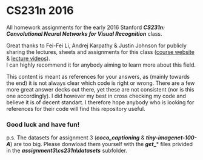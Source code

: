 # CS231n 2016
All homework assignments for the early 2016 Stanford **_CS231n: Convolutional Neural Networks for Visual Recognition_** class.

Great thanks to Fei-Fei Li, Andrej Karpathy & Justin Johnson for publicly sharing the lectures, sheets and assignments for this class
([course website](http://cs231n.stanford.edu/) & [lecture videos](https://www.youtube.com/channel/UCPk8m_r6fkUSYmvgCBwq-sw)). <br />
I can highly recommend it for anybody aiming to learn more about this field.

This content is meant as references for your answers, as (mainly towards the end) it is not always clear which code is right or wrong. There are a few more great answer decks out there, yet these are not consistent (nor is this one accordingly). I did however my best in cross checking my code and believe it is of decent standart.
I therefore hope anybody who is looking for references for their code will find this repository useful.

### Good luck and have fun!

p.s. The datasets for assignment 3 (**_coco_captioning_** & **_tiny-imagenet-100-A_**) are too big. Please donwload them yourself with the **_get__*** files privided in the **_assignment3\cs231n\datasets_** subfolder.
